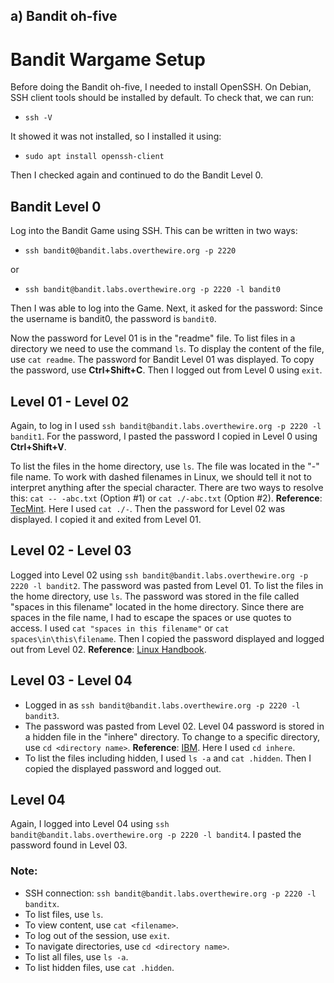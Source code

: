 

## a) Bandit oh-five

# Bandit Wargame Setup

Before doing the Bandit oh-five, I needed to install OpenSSH. On Debian, SSH client tools should be installed by default. To check that, we can run:

- `ssh -V`

It showed it was not installed, so I installed it using:

- `sudo apt install openssh-client`

Then I checked again and continued to do the Bandit Level 0.


## Bandit Level 0

Log into the Bandit Game using SSH. This can be written in two ways: 
- `ssh bandit0@bandit.labs.overthewire.org -p 2220`

or 
- `ssh bandit@bandit.labs.overthewire.org -p 2220 -l bandit0`

Then I was able to log into the Game. Next, it asked for the password: Since the username is bandit0, the password is `bandit0`.

Now the password for Level 01 is in the "readme" file. To list files in a directory we need to use the command `ls`. To display the content of the file, use `cat readme`. The password for Bandit Level 01 was displayed. To copy the password, use **Ctrl+Shift+C**. Then I logged out from Level 0 using `exit`.

## Level 01 - Level 02

Again, to log in I used `ssh bandit@bandit.labs.overthewire.org -p 2220 -l bandit1`. For the password, I pasted the password I copied in Level 0 using **Ctrl+Shift+V**.

To list the files in the home directory, use `ls`. The file was located in the "-" file name. To work with dashed filenames in Linux, we should tell it not to interpret anything after the special character. There are two ways to resolve this: `cat -- -abc.txt` (Option #1) or `cat ./-abc.txt` (Option #2). **Reference**: [TecMint](https://www.tecmint.com/special-character-filenames-linux/). Here I used `cat ./-`. Then the password for Level 02 was displayed. I copied it and exited from Level 01.

## Level 02 - Level 03

Logged into Level 02 using `ssh bandit@bandit.labs.overthewire.org -p 2220 -l bandit2`. The password was pasted from Level 01. To list the files in the home directory, use `ls`. The password was stored in the file called "spaces in this filename" located in the home directory. Since there are spaces in the file name, I had to escape the spaces or use quotes to access. I used `cat "spaces in this filename"` or `cat spaces\in\this\filename`. Then I copied the password displayed and logged out from Level 02. **Reference**: [Linux Handbook](https://linuxhandbook.com/filename-spaces-linux/).

## Level 03 - Level 04

- Logged in as `ssh bandit@bandit.labs.overthewire.org -p 2220 -l bandit3`.
- The password was pasted from Level 02. Level 04 password is stored in a hidden file in the "inhere" directory. To change to a specific directory, use `cd <directory name>`. **Reference**: [IBM](https://www.ibm.com/docs/en/aix/7.2?topic=directories-changing-another-directory-cd-command). Here I used `cd inhere`.
- To list the files including hidden, I used `ls -a` and `cat .hidden`. Then I copied the displayed password and logged out.

## Level 04

Again, I logged into Level 04 using `ssh bandit@bandit.labs.overthewire.org -p 2220 -l bandit4`. I pasted the password found in Level 03.

### Note:
- SSH connection: `ssh bandit@bandit.labs.overthewire.org -p 2220 -l banditx`.
- To list files, use `ls`.
- To view content, use `cat <filename>`.
- To log out of the session, use `exit`.
- To navigate directories, use `cd <directory name>`.
- To list all files, use `ls -a`.
- To list hidden files, use `cat .hidden`.
